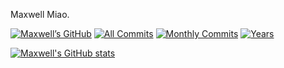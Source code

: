 Maxwell Miao.

[![Maxwell’s GitHub](https://img.shields.io/github/followers/mlycore?label=follow&style=social)](https://github.com/mlycore)
[![All Commits](https://badges.pufler.dev/commits/all/mlycore?style=social)](https://badges.pufler.dev)
[![Monthly Commits](https://badges.pufler.dev/commits/monthly/mlycore?style=social)](https://badges.pufler.dev)
[![Years](https://badges.pufler.dev/years/mlycore?style=social)](https://badges.pufler.dev)

[![Maxwell's GitHub stats](https://github-readme-stats.vercel.app/api?username=mlycore&hide_border=true&show_icons=true&include_all_commits=true&count_private=true&theme=buefy&theme=jolly)](https://github.com/anuraghazra/github-readme-stats)

